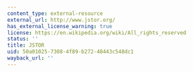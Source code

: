 ```yaml
---
content_type: external-resource
external_url: http://www.jstor.org/
has_external_license_warning: true
license: https://en.wikipedia.org/wiki/All_rights_reserved
status: ''
title: JSTOR
uid: 50a01025-7308-4f89-b272-48443c548dc1
wayback_url: ''
---
```

